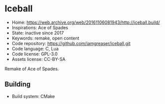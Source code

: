 # Iceball

- Home: https://web.archive.org/web/20161106081943/http://iceball.build/
- Inspirations: Ace of Spades
- State: inactive since 2017
- Keywords: remake, open content
- Code repository: https://github.com/iamgreaser/iceball.git
- Code language: C, Lua
- Code license: GPL-3.0
- Assets license: CC-BY-SA

Remake of Ace of Spades.

## Building

- Build system: CMake
